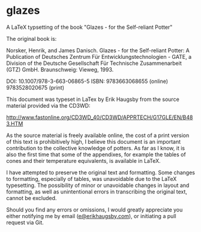 # glazes

A LaTeX typsetting of the book "Glazes - for the Self-reliant Potter"

The original book is:

Norsker, Henrik, and James Danisch. Glazes - for the Self-reliant Potter: A Publication of Deutsches Zentrum Für Entwicklungstechnologien - GATE, a Division of the Deutsche Gesellschaft Für Technische Zusammenarbeit (GTZ) GmbH. Braunschweig: Vieweg, 1993.

DOI: 10.1007/978-3-663-06865-5
ISBN: 9783663068655 (online) 9783528020675 (print)

This document was typeset in LaTex by Erik Haugsby from the source material provided 
via the CD3WD:

http://www.fastonline.org/CD3WD_40/CD3WD/APPRTECH/G17GLE/EN/B483.HTM

As the source material is freely available online, the cost of a print version of
this text is prohibitively high, I believe this document is an important contribution to 
the collective knowledge of potters. As far as I know, it is also the first time that
some of the appendixes, for example the tables of cones and their temperature
equivalents, is available in LaTeX.

I have attempted to preserve the original text and formatting. Some changes to 
formatting, especially of tables, was unavoidable due to the LaTeX typesetting.
The possibility of minor or unavoidable changes in layout and formatting, as well 
as unintentional errors in transcribing the original text, cannot be excluded.

Should you find any errors or omissions, I would greatly appreciate you either 
notifying me by email (e@erikhaugsby.com), or initiating a pull 
request via Git.
